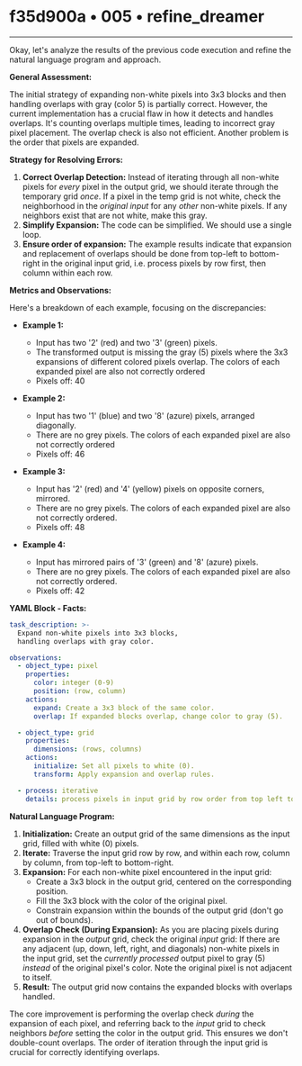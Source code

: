 # f35d900a • 005 • refine_dreamer

---
Okay, let's analyze the results of the previous code execution and refine the natural language program and approach.

**General Assessment:**

The initial strategy of expanding non-white pixels into 3x3 blocks and then handling overlaps with gray (color 5) is partially correct. However, the current implementation has a crucial flaw in how it detects and handles overlaps. It's counting overlaps multiple times, leading to incorrect gray pixel placement. The overlap check is also not efficient. Another problem is the order that pixels are expanded.

**Strategy for Resolving Errors:**

1.  **Correct Overlap Detection:** Instead of iterating through all non-white pixels for *every* pixel in the output grid, we should iterate through the temporary grid *once*. If a pixel in the temp grid is not white, check the neighborhood in the *original input* for any *other* non-white pixels. If any neighbors exist that are not white, make this gray.
2.  **Simplify Expansion:** The code can be simplified. We should use a single loop.
3. **Ensure order of expansion:** The example results indicate that expansion and replacement of overlaps should be done from top-left to bottom-right in the original input grid, i.e. process pixels by row first, then column within each row.

**Metrics and Observations:**

Here's a breakdown of each example, focusing on the discrepancies:

*   **Example 1:**
    *   Input has two '2' (red) and two '3' (green) pixels.
    *   The transformed output is missing the gray (5) pixels where the 3x3 expansions of different colored pixels overlap. The colors of each expanded pixel are also not correctly ordered
    *   Pixels off: 40

*   **Example 2:**
    *   Input has two '1' (blue) and two '8' (azure) pixels, arranged diagonally.
    *   There are no grey pixels. The colors of each expanded pixel are also not correctly ordered
    *   Pixels off: 46

*   **Example 3:**
    *   Input has '2' (red) and '4' (yellow) pixels on opposite corners, mirrored.
    *   There are no grey pixels. The colors of each expanded pixel are also not correctly ordered.
    *   Pixels off: 48

*   **Example 4:**
    *   Input has mirrored pairs of '3' (green) and '8' (azure) pixels.
    *   There are no grey pixels. The colors of each expanded pixel are also not correctly ordered.
    *   Pixels off: 42

**YAML Block - Facts:**

```yaml
task_description: >-
  Expand non-white pixels into 3x3 blocks, 
  handling overlaps with gray color.

observations:
  - object_type: pixel
    properties:
      color: integer (0-9)
      position: (row, column)
    actions:
      expand: Create a 3x3 block of the same color.
      overlap: If expanded blocks overlap, change color to gray (5).

  - object_type: grid
    properties:
      dimensions: (rows, columns)
    actions:
      initialize: Set all pixels to white (0).
      transform: Apply expansion and overlap rules.

  - process: iterative
    details: process pixels in input grid by row order from top left to bottom right.
```

**Natural Language Program:**

1.  **Initialization:** Create an output grid of the same dimensions as the input grid, filled with white (0) pixels.
2.  **Iterate:** Traverse the input grid row by row, and within each row, column by column, from top-left to bottom-right.
3.  **Expansion:** For each non-white pixel encountered in the input grid:
    *   Create a 3x3 block in the output grid, centered on the corresponding position.
    *   Fill the 3x3 block with the color of the original pixel.
    *   Constrain expansion within the bounds of the output grid (don't go out of bounds).
4.  **Overlap Check (During Expansion):** As you are placing pixels during expansion in the *output* grid, check the original *input* grid: If there are any adjacent (up, down, left, right, and diagonals) non-white pixels in the input grid, set the *currently processed* output pixel to gray (5) *instead* of the original pixel's color. Note the original pixel is not adjacent to itself.
5.  **Result:** The output grid now contains the expanded blocks with overlaps handled.

The core improvement is performing the overlap check *during* the expansion of each pixel, and referring back to the *input* grid to check neighbors *before* setting the color in the output grid. This ensures we don't double-count overlaps. The order of iteration through the input grid is crucial for correctly identifying overlaps.

